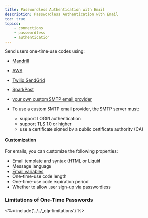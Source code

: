 ```yaml
---
title: Passwordless Authentication with Email
description: Passwordless Authentication with Email
toc: true
topics:
    - connections
    - passwordless
    - authentication
---
```


Send users one-time-use codes using:

* [Mandrill](/email/providers#configure-mandrill)
* [AWS](/email/providers#configure-amazon-ses)
* [Twilio SendGrid](/email/providers#configure-sendgrid)
* [SparkPost](/email/providers#configure-sparkpost)
* [your own custom SMTP email provider](/email/providers#configure-a-custom-smtp-server)


* To use a custom SMTP email provider, the SMTP server must:
    - support LOGIN authentication
    - support TLS 1.0 or higher
    - use a certificate signed by a public certificate authority (CA)

#### Customization

For emails, you can customize the following properties:

* Email template and syntax (HTML or [Liquid](/email/liquid-syntax)
* Message language
* [Email variables](/email/templates)
* One-time-use code length
* One-time-use code expiration period
* Whether to allow user sign-up via passwordless


### Limitations of One-Time Passwords

<%= include('../../_otp-limitations') %>
